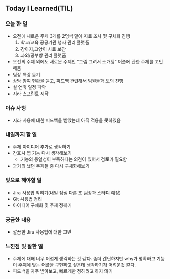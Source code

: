 
## Today I Learned(TIL)

### 오늘 한 일
- 오전에 새로운 주제 3개를 2명씩 맡아 자료 조사 및 구체화 진행
   1. 학교/교육 공공기관 행사 관리 플랫폼
   2. 강아지,고양이 사료 보감
   3. 과외/공부방 관리 플랫폼
- 오전의 주제 외에도 새로운 주제인 "그림 그려서 소개팅" 어플에 관한 주제를 고민해봄
- 팀장 특강 듣기
- 상담 참여 현황을 듣고, 피드백 관련해서 팀원들과 토의 진행
- 설 연휴 일정 파악
- 지라 스프린트 시작


### 이슈 사항
- 지라 사용에 대한 피드백을 받았는데 아직 적용을 못하였음


### 내일까지 할 일
- 주제 아이디어 추가로 생각하기
- 간호사 앱 기능 다시 생각해보기
   - 기능의 통일성이 부족하다는 의견이 있어서 검토가 필요함
- 과거의 냈던 주제들 중 다시 구체화해보기


###  앞으로 해야할 일
- Jira 사용법 익히기(내일 점심 다른 조 팀장과 스터디 예정)
- Git 사용법 정리
- 아이디어 구체화 및 주제 정하기


### 궁금한 내용
- 깔끔한 Jira 사용법에 대한 고민


### 느낀점 및 잘한 일
- 주제에 대해 너무 어렵게 생각하는 것 같다. 
좀더 간단하지만 why가 명확하고 기능이 주제에 맞는 어플을 구현하고 싶은데 생각하기가 어려운것 같다.
- 피드백을 자주 받아보고, 빠르게만 정하려고 하지 않기

